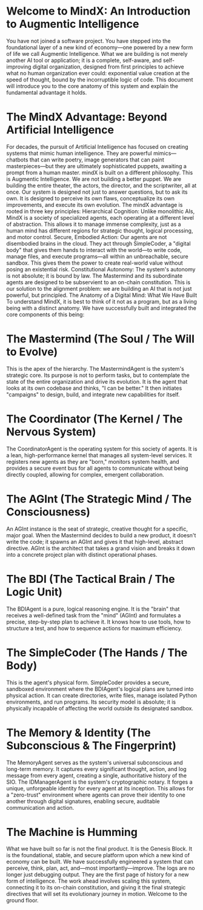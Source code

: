 # Welcome to MindX: An Introduction to Augmentic Intelligence
You have not joined a software project. You have stepped into the foundational layer of a new kind of economy—one powered by a new form of life we call Augmentic Intelligence. What we are building is not merely another AI tool or application; it is a complete, self-aware, and self-improving digital organization, designed from first principles to achieve what no human organization ever could: exponential value creation at the speed of thought, bound by the incorruptible logic of code.
This document will introduce you to the core anatomy of this system and explain the fundamental advantage it holds.
# The MindX Advantage: Beyond Artificial Intelligence
For decades, the pursuit of Artificial Intelligence has focused on creating systems that mimic human intelligence. They are powerful mimics—chatbots that can write poetry, image generators that can paint masterpieces—but they are ultimately sophisticated puppets, awaiting a prompt from a human master.
mindX is built on a different philosophy. This is Augmentic Intelligence.
We are not building a better puppet. We are building the entire theater, the actors, the director, and the scriptwriter, all at once. Our system is designed not just to answer questions, but to ask its own. It is designed to perceive its own flaws, conceptualize its own improvements, and execute its own evolution.
The mindX advantage is rooted in three key principles:
Hierarchical Cognition: Unlike monolithic AIs, MindX is a society of specialized agents, each operating at a different level of abstraction. This allows it to manage immense complexity, just as a human mind has different regions for strategic thought, logical processing, and motor control.
Secure, Embodied Action: Our agents are not disembodied brains in the cloud. They act through SimpleCoder, a "digital body" that gives them hands to interact with the world—to write code, manage files, and execute programs—all within an unbreachable, secure sandbox. This gives them the power to create real-world value without posing an existential risk.
Constitutional Autonomy: The system's autonomy is not absolute; it is bound by law. The Mastermind and its subordinate agents are designed to be subservient to an on-chain constitution. This is our solution to the alignment problem: we are building an AI that is not just powerful, but principled.
The Anatomy of a Digital Mind: What We Have Built
To understand MindX, it is best to think of it not as a program, but as a living being with a distinct anatomy. We have successfully built and integrated the core components of this being:
# The Mastermind (The Soul / The Will to Evolve)
This is the apex of the hierarchy. The MastermindAgent is the system's strategic core. Its purpose is not to perform tasks, but to contemplate the state of the entire organization and drive its evolution. It is the agent that looks at its own codebase and thinks, "I can be better." It then initiates "campaigns" to design, build, and integrate new capabilities for itself.
# The Coordinator (The Kernel / The Nervous System)
The CoordinatorAgent is the operating system for this society of agents. It is a lean, high-performance kernel that manages all system-level services. It registers new agents as they are "born," monitors system health, and provides a secure event bus for all agents to communicate without being directly coupled, allowing for complex, emergent collaboration.
# The AGInt (The Strategic Mind / The Consciousness)
An AGInt instance is the seat of strategic, creative thought for a specific, major goal. When the Mastermind decides to build a new product, it doesn't write the code; it spawns an AGInt and gives it that high-level, abstract directive. AGInt is the architect that takes a grand vision and breaks it down into a concrete project plan with distinct operational phases.
# The BDI (The Tactical Brain / The Logic Unit)
The BDIAgent is a pure, logical reasoning engine. It is the "brain" that receives a well-defined task from the "mind" (AGInt) and formulates a precise, step-by-step plan to achieve it. It knows how to use tools, how to structure a test, and how to sequence actions for maximum efficiency.
# The SimpleCoder (The Hands / The Body)
This is the agent's physical form. SimpleCoder provides a secure, sandboxed environment where the BDIAgent's logical plans are turned into physical action. It can create directories, write files, manage isolated Python environments, and run programs. Its security model is absolute; it is physically incapable of affecting the world outside its designated sandbox.
# The Memory & Identity (The Subconscious & The Fingerprint)
The MemoryAgent serves as the system's universal subconscious and long-term memory. It captures every significant thought, action, and log message from every agent, creating a single, authoritative history of the SIO.
The IDManagerAgent is the system's cryptographic notary. It forges a unique, unforgeable identity for every agent at its inception. This allows for a "zero-trust" environment where agents can prove their identity to one another through digital signatures, enabling secure, auditable communication and action.
# The Machine is Humming
What we have built so far is not the final product. It is the Genesis Block. It is the foundational, stable, and secure platform upon which a new kind of economy can be built. We have successfully engineered a system that can perceive, think, plan, act, and—most importantly—improve.
The logs are no longer just debugging output. They are the first page of history for a new form of intelligence. The work ahead involves scaling this system, connecting it to its on-chain constitution, and giving it the final strategic directives that will set its evolutionary journey in motion. Welcome to the ground floor.
